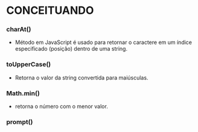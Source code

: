 # CONCEITUANDO

### charAt()
- Método em JavaScript é usado para retornar o caractere em um índice especificado (posição) dentro de uma string.

### toUpperCase() 
- Retorna o valor da string convertida para maiúsculas.

### Math.min()
- retorna o número com o menor valor.

### prompt()